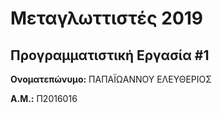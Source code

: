 # Μεταγλωττιστές 2019
## Προγραμματιστική Εργασία #1

**Ονοματεπώνυμο:** ΠΑΠΑΪΩΑΝΝΟΥ ΕΛΕΥΘΕΡΙΟΣ

**Α.Μ.:** Π2016016


